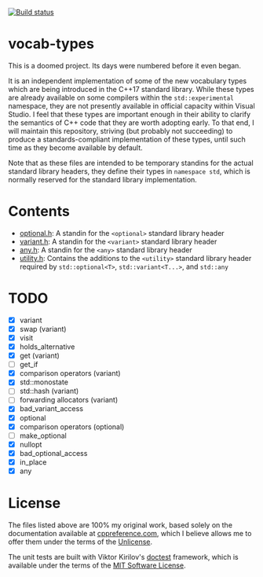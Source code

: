[![Build status](https://ci.appveyor.com/api/projects/status/1ylttmu6a95uhsoy?svg=true)](https://ci.appveyor.com/project/sgorsten/vocab-types)

# vocab-types

This is a doomed project. Its days were numbered before it even began.

It is an independent implementation of some of the new vocabulary types which are being introduced in the C++17 standard library. While these types are already available on some compilers within the `std::experimental` namespace, they are not presently available in official capacity within Visual Studio. I feel that these types are important enough in their ability to clarify the semantics of C++ code that they are worth adopting early. To that end, I will maintain this repository, striving (but probably not succeeding) to produce a standards-compliant implementation of these types, until such time as they become available by default.

Note that as these files are intended to be temporary standins for the actual standard library headers, they define their types in `namespace std`, which is normally reserved for the standard library implementation.

# Contents

- [optional.h](/include/optional.h): A standin for the `<optional>` standard library header
- [variant.h](/include/variant.h): A standin for the `<variant>` standard library header
- [any.h](/include/any.h): A standin for the `<any>` standard library header
- [utility.h](/include/utility.h): Contains the additions to the `<utility>` standard library header required by `std::optional<T>`, `std::variant<T...>`, and `std::any`

# TODO

- [x] variant
- [x] swap (variant)
- [x] visit
- [x] holds_alternative
- [x] get (variant)
- [ ] get_if
- [x] comparison operators (variant)
- [x] std::monostate
- [ ] std::hash (variant)
- [ ] forwarding allocators (variant)
- [x] bad_variant_access
- [x] optional
- [x] comparison operators (optional)
- [ ] make_optional
- [x] nullopt
- [x] bad_optional_access
- [x] in_place
- [x] any

# License

The files listed above are 100% my original work, based solely on the documentation available at [cppreference.com](http://en.cppreference.com/w/), which I believe allows me to offer them under the terms of the [Unlicense](http://unlicense.org/). 

The unit tests are built with Viktor Kirilov's [doctest](https://github.com/onqtam/doctest) framework, which is available under the terms of the [MIT Software License](https://opensource.org/licenses/MIT).

